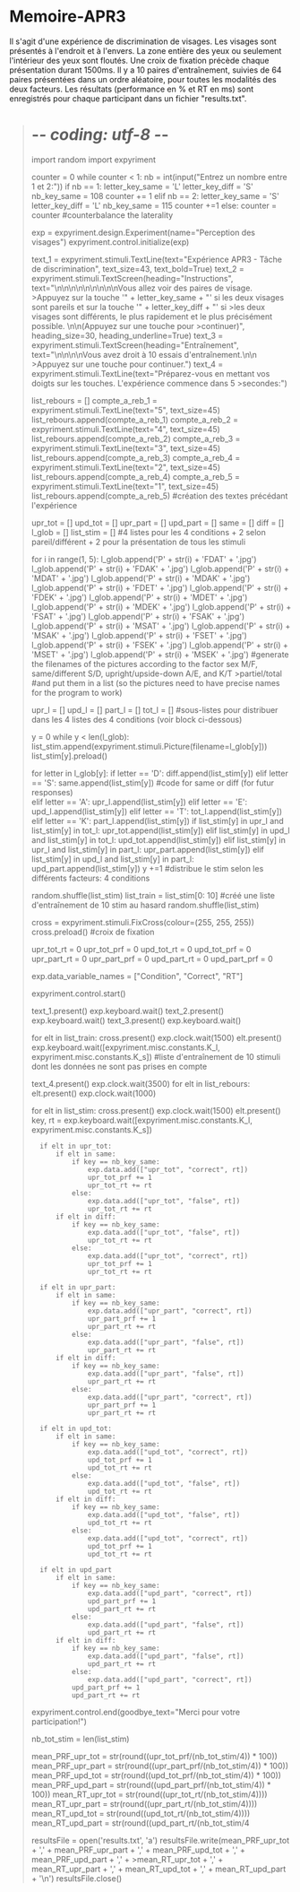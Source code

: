 # Memoire-APR3

Il s'agit d'une expérience de discrimination de visages. Les visages sont présentés à l'endroit et à l'envers. La zone entière des yeux ou seulement l'intérieur des yeux sont floutés. Une croix de fixation précède chaque présentation durant 1500ms. Il y a 10 paires d'entraînement, suivies de 64 paires présentées dans un ordre aléatoire, pour toutes les modalités des deux facteurs. Les résultats (performance en % et RT en ms) sont enregistrés pour chaque participant dans un fichier "results.txt".

># -*- coding: utf-8 -*-
>import random
>import expyriment
>
>counter = 0
>while counter < 1:
>    nb = int(input("Entrez un nombre entre 1 et 2:"))
>    if nb == 1:
>        letter_key_same = 'L'
>        letter_key_diff = 'S'
>        nb_key_same = 108
>        counter += 1
>    elif nb == 2:
>        letter_key_same = 'S'
>        letter_key_diff = 'L'
>        nb_key_same = 115
>        counter +=1
>    else:
>        counter = counter
>#counterbalance the laterality
>
>exp = expyriment.design.Experiment(name="Perception des visages")
>expyriment.control.initialize(exp)
>
>
>text_1 = expyriment.stimuli.TextLine(text="Expérience APR3 - Tâche de discrimination", text_size=43, text_bold=True)
>text_2 = expyriment.stimuli.TextScreen(heading="Instructions", text="\n\n\n\n\n\n\n\n\nVous allez voir des paires de visage. >Appuyez sur la touche '" + letter_key_same + "' si les deux visages sont pareils et sur la touche '" + letter_key_diff + "' si >les deux visages sont différents, le plus rapidement et le plus précisément possible. \n\n(Appuyez sur une touche pour >continuer)", heading_size=30, heading_underline=True)
>text_3 = expyriment.stimuli.TextScreen(heading="Entraînement", text="\n\n\n\nVous avez droit à 10 essais d'entraînement.\n\n >Appuyez sur une touche pour continuer.")
>text_4 = expyriment.stimuli.TextLine(text="Préparez-vous en mettant vos doigts sur les touches. L'expérience commence dans 5 >secondes:")
>
>list_rebours = []
>compte_a_reb_1 = expyriment.stimuli.TextLine(text="5", text_size=45)
>list_rebours.append(compte_a_reb_1)
>compte_a_reb_2 = expyriment.stimuli.TextLine(text="4", text_size=45)
>list_rebours.append(compte_a_reb_2)
>compte_a_reb_3 = expyriment.stimuli.TextLine(text="3", text_size=45)
>list_rebours.append(compte_a_reb_3)
>compte_a_reb_4 = expyriment.stimuli.TextLine(text="2", text_size=45)
>list_rebours.append(compte_a_reb_4)
>compte_a_reb_5 = expyriment.stimuli.TextLine(text="1", text_size=45)
>list_rebours.append(compte_a_reb_5)
>#création des textes précédant l'expérience
>
>upr_tot = []
>upd_tot = []
>upr_part = []
>upd_part = []
>same = []
>diff = []
>l_glob = []
>list_stim = []
>#4 listes pour les 4 conditions + 2 selon pareil/différent + 2 pour la présentation de tous les stimuli
>
>for i in range(1, 5):
>	l_glob.append('P' + str(i) + 'FDAT' + '.jpg')
>	l_glob.append('P' + str(i) + 'FDAK' + '.jpg')
>	l_glob.append('P' + str(i) + 'MDAT' + '.jpg')
>	l_glob.append('P' + str(i) + 'MDAK' + '.jpg')
>	l_glob.append('P' + str(i) + 'FDET' + '.jpg')
>	l_glob.append('P' + str(i) + 'FDEK' + '.jpg')
>	l_glob.append('P' + str(i) + 'MDET' + '.jpg')
>	l_glob.append('P' + str(i) + 'MDEK' + '.jpg')
>	l_glob.append('P' + str(i) + 'FSAT' + '.jpg')
>	l_glob.append('P' + str(i) + 'FSAK' + '.jpg')
>	l_glob.append('P' + str(i) + 'MSAT' + '.jpg')
>	l_glob.append('P' + str(i) + 'MSAK' + '.jpg')
>	l_glob.append('P' + str(i) + 'FSET' + '.jpg')
>	l_glob.append('P' + str(i) + 'FSEK' + '.jpg')
>	l_glob.append('P' + str(i) + 'MSET' + '.jpg')
>	l_glob.append('P' + str(i) + 'MSEK' + '.jpg')
>#generate the filenames of the pictures according to the factor sex M/F, same/different S/D, upright/upside-down A/E, and K/T >partiel/total 
>#and put them in a list (so the pictures need to have precise names for the program to work)
>
>upr_l = []
>upd_l = []
>part_l = []
>tot_l = []
>#sous-listes pour distribuer dans les 4 listes des 4 conditions (voir block ci-dessous)
>
>y = 0
>while y < len(l_glob):
>	list_stim.append(expyriment.stimuli.Picture(filename=l_glob[y]))
>	list_stim[y].preload()
>	
>	for letter in l_glob[y]:
>		if letter == 'D':
>			diff.append(list_stim[y])
>		elif letter == 'S':
>			same.append(list_stim[y])
>	#code for same or diff (for futur responses)	
>		elif letter == 'A':
>			upr_l.append(list_stim[y])
>		elif letter == 'E':
>			upd_l.append(list_stim[y])
>		elif letter == 'T':
>			tot_l.append(list_stim[y])
>		elif letter == 'K':
>			part_l.append(list_stim[y])
>	if list_stim[y] in upr_l and list_stim[y] in tot_l:
>		upr_tot.append(list_stim[y])
>	elif list_stim[y] in upd_l and list_stim[y] in tot_l:
>		upd_tot.append(list_stim[y])
>	elif list_stim[y] in upr_l and list_stim[y] in part_l:
>		upr_part.append(list_stim[y])
>	elif list_stim[y] in upd_l and list_stim[y] in part_l:
>		upd_part.append(list_stim[y])
>	y +=1
>	#distribue le stim selon les différents facteurs: 4 conditions
>
>random.shuffle(list_stim)
>list_train = list_stim[0: 10]
>#créé une liste d'entraînement de 10 stim au hasard
>random.shuffle(list_stim)
>
>
>cross = expyriment.stimuli.FixCross(colour=(255, 255, 255))
>cross.preload()
>#croix de fixation
>
>upr_tot_rt = 0
>upr_tot_prf = 0
>upd_tot_rt = 0
>upd_tot_prf = 0
>upr_part_rt = 0
>upr_part_prf = 0
>upd_part_rt = 0
>upd_part_prf = 0
>
>exp.data_variable_names = ["Condition", "Correct", "RT"]
>
>expyriment.control.start()
>
>text_1.present()
>exp.keyboard.wait()
>text_2.present()
>exp.keyboard.wait()
>text_3.present()
>exp.keyboard.wait()
>
>for elt in list_train:
>	cross.present()
>	exp.clock.wait(1500)
>	elt.present()
>	exp.keyboard.wait([expyriment.misc.constants.K_l,
>								expyriment.misc.constants.K_s])
>#liste d'entraînement de 10 stimuli dont les données ne sont pas prises en compte
>
>text_4.present()
>exp.clock.wait(3500)
>for elt in list_rebours:
>	elt.present()
>	exp.clock.wait(1000)
>	
>for elt in list_stim:
>		cross.present()
>		exp.clock.wait(1500)
>		elt.present()
>		key, rt = exp.keyboard.wait([expyriment.misc.constants.K_l,
>									expyriment.misc.constants.K_s])
>		
>		if elt in upr_tot:
>			if elt in same:
>				if key == nb_key_same:
>					exp.data.add(["upr_tot", "correct", rt])
>					upr_tot_prf += 1
>					upr_tot_rt += rt
>				else:
>					exp.data.add(["upr_tot", "false", rt])
>					upr_tot_rt += rt
>			if elt in diff:
>				if key == nb_key_same:
>					exp.data.add(["upr_tot", "false", rt])
>					upr_tot_rt += rt
>				else:
>					exp.data.add(["upr_tot", "correct", rt])
>					upr_tot_prf += 1
>					upr_tot_rt += rt
>		
>		if elt in upr_part:
>			if elt in same:
>				if key == nb_key_same:
>					exp.data.add(["upr_part", "correct", rt])
>					upr_part_prf += 1
>					upr_part_rt += rt
>				else:
>					exp.data.add(["upr_part", "false", rt])
>					upr_part_rt += rt
>			if elt in diff:
>				if key == nb_key_same:
>					exp.data.add(["upr_part", "false", rt])
>					upr_part_rt += rt
>				else:
>					exp.data.add(["upr_part", "correct", rt])
>					upr_part_prf += 1
>					upr_part_rt += rt
>					
>		if elt in upd_tot:
>			if elt in same:
>				if key == nb_key_same:
>					exp.data.add(["upd_tot", "correct", rt])
>					upd_tot_prf += 1
>					upd_tot_rt += rt
>				else:
>					exp.data.add(["upd_tot", "false", rt])
>					upd_tot_rt += rt
>			if elt in diff:
>				if key == nb_key_same:
>					exp.data.add(["upd_tot", "false", rt])
>					upd_tot_rt += rt
>				else:
>					exp.data.add(["upd_tot", "correct", rt])
>					upd_tot_prf += 1
>					upd_tot_rt += rt
>		
>		if elt in upd_part
>			if elt in same:
>				if key == nb_key_same:
>					exp.data.add(["upd_part", "correct", rt])
>					upd_part_prf += 1
>					upd_part_rt += rt
>				else:
>					exp.data.add(["upd_part", "false", rt])
>					upd_part_rt += rt
>			if elt in diff:
>				if key == nb_key_same:
>					exp.data.add(["upd_part", "false", rt])
>					upd_part_rt += rt
>				else:
>					exp.data.add(["upd_part", "correct", rt])
>				upd_part_prf += 1
>				upd_part_rt += rt
>			
>expyriment.control.end(goodbye_text="Merci pour votre participation!")
>
>nb_tot_stim = len(list_stim)
>
>mean_PRF_upr_tot = str(round((upr_tot_prf/(nb_tot_stim/4)) * 100))
>mean_PRF_upr_part = str(round((upr_part_prf/(nb_tot_stim/4)) * 100))
>mean_PRF_upd_tot = str(round((upd_tot_prf/(nb_tot_stim/4)) * 100))
>mean_PRF_upd_part = str(round((upd_part_prf/(nb_tot_stim/4)) * 100))
>mean_RT_upr_tot = str(round((upr_tot_rt/(nb_tot_stim/4))))
>mean_RT_upr_part = str(round((upr_part_rt/(nb_tot_stim/4))))
>mean_RT_upd_tot = str(round((upd_tot_rt/(nb_tot_stim/4))))
>mean_RT_upd_part = str(round((upd_part_rt/(nb_tot_stim/4
>
>resultsFile = open('results.txt', 'a')
>resultsFile.write(mean_PRF_upr_tot + ',' + mean_PRF_upr_part + ',' + mean_PRF_upd_tot + ',' + mean_PRF_upd_part + ',' + >mean_RT_upr_tot + ',' + mean_RT_upr_part + ',' + mean_RT_upd_tot + ',' + mean_RT_upd_part + '\n')
>resultsFile.close()



